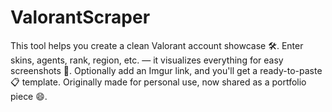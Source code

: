 # ValorantScraper
This tool helps you create a clean Valorant account showcase 🛠️. Enter skins, agents, rank, region, etc. — it visualizes everything for easy screenshots 📸. Optionally add an Imgur link, and you'll get a ready-to-paste 📋 template. Originally made for personal use, now shared as a portfolio piece 😄.
